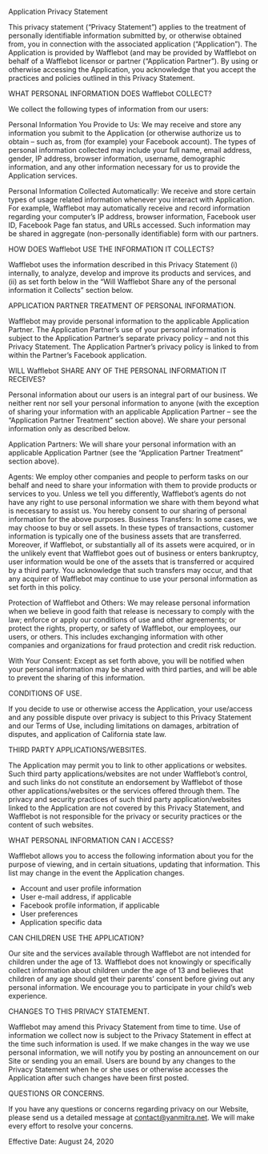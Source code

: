 Application Privacy Statement

This privacy statement (“Privacy Statement”) applies to the treatment of personally identifiable information submitted by, or otherwise obtained from, you in connection with the associated application (“Application”). The Application is provided by Wafflebot (and may be provided by Wafflebot on behalf of a Wafflebot licensor or partner (“Application Partner”). By using or otherwise accessing the Application, you acknowledge that you accept the practices and policies outlined in this Privacy Statement.

WHAT PERSONAL INFORMATION DOES Wafflebot COLLECT?

We collect the following types of information from our users:

Personal Information You Provide to Us:
We may receive and store any information you submit to the Application (or otherwise authorize us to obtain – such as, from (for example) your Facebook account). The types of personal information collected may include your full name, email address, gender, IP address, browser information, username, demographic information, and any other information necessary for us to provide the Application services.

Personal Information Collected Automatically:
We receive and store certain types of usage related information whenever you interact with Application. For example, Wafflebot may automatically receive and record information regarding your computer’s IP address, browser information, Facebook user ID, Facebook Page fan status, and URLs accessed. Such information may be shared in aggregate (non-personally identifiable) form with our partners.

HOW DOES Wafflebot USE THE INFORMATION IT COLLECTS?

Wafflebot uses the information described in this Privacy Statement (i) internally, to analyze, develop and improve its products and services, and (ii) as set forth below in the “Will Wafflebot Share any of the personal information it Collects” section below.

APPLICATION PARTNER TREATMENT OF PERSONAL INFORMATION.

Wafflebot may provide personal information to the applicable Application Partner. The Application Partner’s use of your personal information is subject to the Application Partner’s separate privacy policy – and not this Privacy Statement. The Application Partner’s privacy policy is linked to from within the Partner’s Facebook application.

WILL Wafflebot SHARE ANY OF THE PERSONAL INFORMATION IT RECEIVES?

Personal information about our users is an integral part of our business. We neither rent nor sell your personal information to anyone (with the exception of sharing your information with an applicable Application Partner – see the “Application Partner Treatment” section above). We share your personal information only as described below.

Application Partners: We will share your personal information with an applicable Application Partner (see the “Application Partner Treatment” section above).

Agents: We employ other companies and people to perform tasks on our behalf and need to share your information with them to provide products or services to you. Unless we tell you differently, Wafflebot’s agents do not have any right to use personal information we share with them beyond what is necessary to assist us. You hereby consent to our sharing of personal information for the above purposes. Business Transfers: In some cases, we may choose to buy or sell assets. In these types of transactions, customer information is typically one of the business assets that are transferred. Moreover, if Wafflebot, or substantially all of its assets were acquired, or in the unlikely event that Wafflebot goes out of business or enters bankruptcy, user information would be one of the assets that is transferred or acquired by a third party. You acknowledge that such transfers may occur, and that any acquirer of Wafflebot may continue to use your personal information as set forth in this policy.

Protection of Wafflebot and Others: We may release personal information when we believe in good faith that release is necessary to comply with the law; enforce or apply our conditions of use and other agreements; or protect the rights, property, or safety of Wafflebot, our employees, our users, or others. This includes exchanging information with other companies and organizations for fraud protection and credit risk reduction.

With Your Consent: Except as set forth above, you will be notified when your personal information may be shared with third parties, and will be able to prevent the sharing of this information.

CONDITIONS OF USE.

If you decide to use or otherwise access the Application, your use/access and any possible dispute over privacy is subject to this Privacy Statement and our Terms of Use, including limitations on damages, arbitration of disputes, and application of California state law.

THIRD PARTY APPLICATIONS/WEBSITES.

The Application may permit you to link to other applications or websites. Such third party applications/websites are not under Wafflebot’s control, and such links do not constitute an endorsement by Wafflebot of those other applications/websites or the services offered through them. The privacy and security practices of such third party application/websites linked to the Application are not covered by this Privacy Statement, and Wafflebot is not responsible for the privacy or security practices or the content of such websites.

WHAT PERSONAL INFORMATION CAN I ACCESS?

Wafflebot allows you to access the following information about you for the purpose of viewing, and in certain situations, updating that information. This list may change in the event the Application changes.

- Account and user profile information
- User e-mail address, if applicable
- Facebook profile information, if applicable
- User preferences
- Application specific data

CAN CHILDREN USE THE APPLICATION?

Our site and the services available through Wafflebot are not intended for children under the age of 13. Wafflebot does not knowingly or specifically collect information about children under the age of 13 and believes that children of any age should get their parents’ consent before giving out any personal information. We encourage you to participate in your child’s web experience.

CHANGES TO THIS PRIVACY STATEMENT.

Wafflebot may amend this Privacy Statement from time to time. Use of information we collect now is subject to the Privacy Statement in effect at the time such information is used. If we make changes in the way we use personal information, we will notify you by posting an announcement on our Site or sending you an email. Users are bound by any changes to the Privacy Statement when he or she uses or otherwise accesses the Application after such changes have been first posted.

QUESTIONS OR CONCERNS.

If you have any questions or concerns regarding privacy on our Website, please send us a detailed message at contact@yanmitra.net. We will make every effort to resolve your concerns.

Effective Date: August 24, 2020
